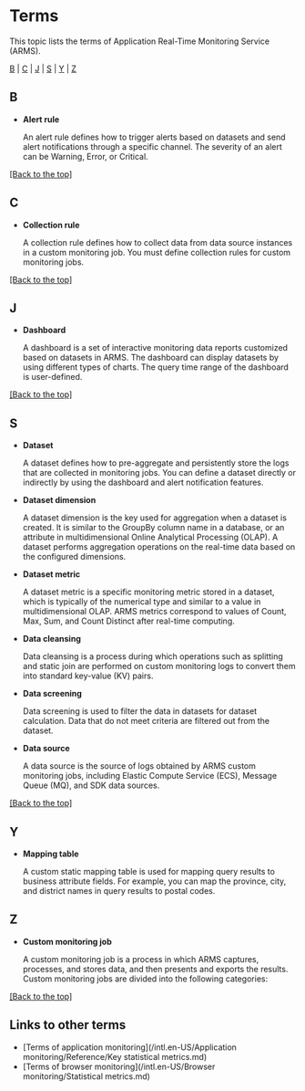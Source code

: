 # Terms

This topic lists the terms of Application Real-Time Monitoring Service \(ARMS\).

[B](#B) \| [C](#C) \| [J](#J) \| [S](#S) \| [Y](#Y) \| [Z](#Z)

## B

-   **Alert rule**

    An alert rule defines how to trigger alerts based on datasets and send alert notifications through a specific channel. The severity of an alert can be Warning, Error, or Critical.


[\[Back to the top\]](#top)

## C

-   **Collection rule**

    A collection rule defines how to collect data from data source instances in a custom monitoring job. You must define collection rules for custom monitoring jobs.


[\[Back to the top\]](#top)

## J

-   **Dashboard**

    A dashboard is a set of interactive monitoring data reports customized based on datasets in ARMS. The dashboard can display datasets by using different types of charts. The query time range of the dashboard is user-defined.


[\[Back to the top\]](#top)

## S

-   **Dataset**

    A dataset defines how to pre-aggregate and persistently store the logs that are collected in monitoring jobs. You can define a dataset directly or indirectly by using the dashboard and alert notification features.

-   **Dataset dimension**

    A dataset dimension is the key used for aggregation when a dataset is created. It is similar to the GroupBy column name in a database, or an attribute in multidimensional Online Analytical Processing \(OLAP\). A dataset performs aggregation operations on the real-time data based on the configured dimensions.

-   **Dataset metric**

    A dataset metric is a specific monitoring metric stored in a dataset, which is typically of the numerical type and similar to a value in multidimensional OLAP. ARMS metrics correspond to values of Count, Max, Sum, and Count Distinct after real-time computing.

-   **Data cleansing**

    Data cleansing is a process during which operations such as splitting and static join are performed on custom monitoring logs to convert them into standard key-value \(KV\) pairs.

-   **Data screening**

    Data screening is used to filter the data in datasets for dataset calculation. Data that do not meet criteria are filtered out from the dataset.

-   **Data source**

    A data source is the source of logs obtained by ARMS custom monitoring jobs, including Elastic Compute Service \(ECS\), Message Queue \(MQ\), and SDK data sources.


[\[Back to the top\]](#top)

## Y

-   **Mapping table**

    A custom static mapping table is used for mapping query results to business attribute fields. For example, you can map the province, city, and district names in query results to postal codes.


## Z

-   **Custom monitoring job**

    A custom monitoring job is a process in which ARMS captures, processes, and stores data, and then presents and exports the results. Custom monitoring jobs are divided into the following categories:


[\[Back to the top\]](#top)

## Links to other terms

-   [Terms of application monitoring](/intl.en-US/Application monitoring/Reference/Key statistical metrics.md)
-   [Terms of browser monitoring](/intl.en-US/Browser monitoring/Statistical metrics.md)

